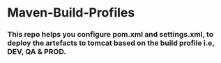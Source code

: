 # Maven-Build-Profiles

### This repo helps you configure pom.xml and settings.xml, to deploy the artefacts to tomcat based on the build profile i.e, DEV, QA & PROD.
